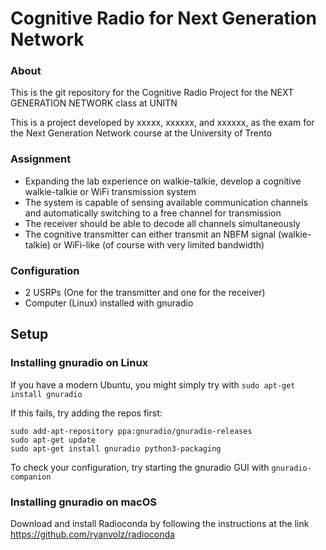 # Cognitive Radio for Next Generation Network

### About
This is the git repository for the Cognitive Radio Project for the NEXT GENERATION NETWORK class at UNITN

This is a project developed by xxxxx, xxxxxx, and xxxxxx, as the exam for the Next Generation Network course at the University of Trento

### Assignment
- Expanding the lab experience on walkie-talkie, develop a cognitive walkie-talkie or WiFi transmission system
- The system is capable of sensing available communication channels and automatically switching to a free channel for transmission
- The receiver should be able to decode all channels simultaneously
- The cognitive transmitter can either transmit an NBFM signal (walkie-talkie) or WiFi-like (of course with very limited bandwidth)

### Configuration
- 2 USRPs (One for the transmitter and one for the receiver)
- Computer (Linux) installed with gnuradio

## Setup
### Installing gnuradio on Linux
If you have a modern Ubuntu, you might simply try with
`sudo apt-get install gnuradio`

If this fails, try adding the repos first:
```
sudo add-apt-repository ppa:gnuradio/gnuradio-releases
sudo apt-get update
sudo apt-get install gnuradio python3-packaging
```

To check your configuration, try starting the gnuradio GUI with
`gnuradio-companion`

### Installing gnuradio on macOS
Download and install Radioconda by following the instructions at the link https://github.com/ryanvolz/radioconda






